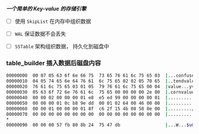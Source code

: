 ***一个简单的 Key-value 的存储引擎***

- [ ] 使用 `SkipList` 在内存中组织数据
- [ ] `WAL` 保证数据不会丢失
- [ ] `SSTable` 架构组织数据， 持久化到磁盘中


### table_builder 插入数据后磁盘内容
```sh
00000000  00 07 05 63 6f 6e 66 75  73 65 76 61 6c 75 65 03  |...confusevalue.|
00000010  04 05 74 65 6e 64 76 61  6c 75 65 02 02 05 70 65  |..tendvalue...pe|
00000020  76 61 6c 75 65 03 01 05  79 76 61 6c 75 65 00 04  |value...yvalue..|
00000030  05 63 6f 72 6e 76 61 6c  75 65 00 00 00 00 2e 00  |.cornvalue......|
00000040  00 00 02 00 00 00 01 e8  e5 ed 99 00 00 00 00 01  |................|
00000050  00 00 00 01 0c b8 9e dd  00 01 02 64 00 46 00 00  |...........d.F..|
00000060  00 00 01 00 00 00 01 8f  c6 2f 15 4b 08 58 0e 00  |........./.K.X..|
00000070  00 00 00 00 00 00 00 00  00 00 00 00 00 00 00 00  |................|
*
00000090  00 00 00 57 fb 80 8b 24  75 47 db                 |...W...$uG.|
```

